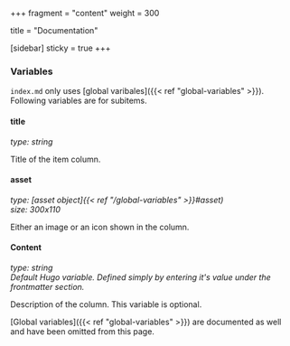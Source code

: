 +++
fragment = "content"
weight = 300

title = "Documentation"

[sidebar]
  sticky = true
+++

### Variables

`index.md` only uses [global varibales]({{< ref "global-variables" >}}). Following variables are for subitems.

#### title
*type: string*

Title of the item column.

#### asset
*type: [asset object]{{< ref "/global-variables" >}}#asset)*  
*size: 300x110*

Either an image or an icon shown in the column.

#### Content
*type: string*  
*Default Hugo variable. Defined simply by entering it's value under the frontmatter section.*

Description of the column. This variable is optional.

[Global variables]({{< ref "global-variables" >}}) are documented as well and have been omitted from this page.
